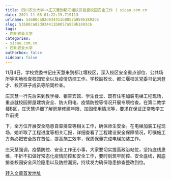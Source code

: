 ```yaml
---
title: 四川农业大学->庄天慧到都江堰校区检查校园安全工作 | sicau.com.cn
date: 2021-11-08 01:22:19.719113
urlname: 53680ca02d934411b0057a959b1893c6
slug: 53680ca02d934411b0057a959b1893c6
tags: 
- 四川农业大学
categories:
- sicau.com.cn
- 四川农业大学
authorbox: false
sidebar: false
---
```

11月4日，学校党委书记庄天慧来到都江堰校区，深入校区安全重点部位、公共场所等实地检查校园安全以及疫情防控工作。学校副校长、都江堰校区党委书记刘登才、校区班子成员等陪同检查。

庄天慧一行先后来到教学楼、银杏宾馆、学生食堂、既有住宅加装电梯工程现场，重点就校园房屋建筑安全、防火用电、疫情防控等情况开展专项检查。在第二教学楼B区，庄天慧详细了解房屋修建年限、加固使用情况等，要求在保证正常教学工作前提
<!--more-->
下，全方位开展安全隐患自查排查等相关工作，确保师生安全。在电梯加装工程现场，她听取了工程进度等相关汇报，详细查看了工程建设安全保障情况，叮嘱施工方务必把安全放在首位，提高施工效率，保质保量完成电梯加装工作。

庄天慧强调，疫情防控、安全工作无小事，大家要切实提高政治站位，坚持底线思维，不折不扣做好常态化疫情防控和安全工作，要时刻筑牢防控、安全底线，彻底排查校园安全风险隐患以及防控漏洞，持续发力确保隐患排查整改到位。



[转入文章首发地址](https://news.sicau.edu.cn/info/1078/65319.htm)